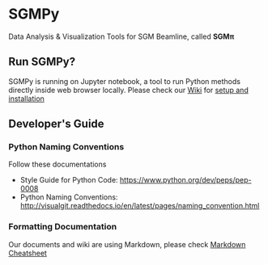 # SGMPy
Data Analysis &amp; Visualization Tools for SGM Beamline, called **SGMπ**


## Run SGMPy?
SGMPy is running on Jupyter notebook, a tool to run Python methods directly inside web browser locally. Please check our [Wiki](https://github.com/Beamlines-CanadianLightSource/SGMPy/wiki) for [setup and installation](https://github.com/Beamlines-CanadianLightSource/SGM-Beamline/wiki/Installation-and-Getting-Start)


## Developer's Guide

### Python Naming Conventions
Follow these documentations
- Style Guide for Python Code:  https://www.python.org/dev/peps/pep-0008
- Python Naming Conventions:  http://visualgit.readthedocs.io/en/latest/pages/naming_convention.html

### Formatting Documentation
Our documents and wiki are using Markdown, please check [Markdown Cheatsheet](https://github.com/adam-p/markdown-here/wiki/Markdown-Cheatsheet)  

